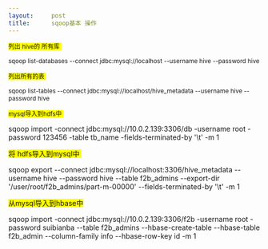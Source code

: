 ```yaml
---
layout:     post
title:      sqoop基本 操作
---
```

<div id="article_content" class="article_content clearfix csdn-tracking-statistics" data-pid="blog" data-mod="popu_307" data-dsm="post">
								            <link rel="stylesheet" href="https://csdnimg.cn/release/phoenix/template/css/ck_htmledit_views-f76675cdea.css">
						<div class="htmledit_views" id="content_views">
                
<p><span style="font-size:12px;background-color:rgb(255,255,0);">列出 hive的 所有库 </span></p>
<p><span style="font-size:12px;">sqoop list-databases --connect jdbc:mysql://localhost --username hive --password hive</span></p>
<p><span style="font-size:12px;background-color:rgb(255,255,0);">列出所有的表 </span></p>
<p><span style="font-size:12px;">sqoop list-tables --connect jdbc:mysql://localhost/hive_metadata --username hive --password hive <br></span></p>
<p><span style="font-size:12px;background-color:rgb(255,255,0);">mysql导入到hdfs中 </span></p>
<p>sqoop import -connect jdbc:mysql://10.0.2.139:3306/db -username root -password 123456 -table tb_name -fields-terminated-by '\t' -m 1<br></p>
<p><span style="background-color:rgb(255,255,0);">将 hdfs导入到mysql中 </span></p>
<p>sqoop export --connect jdbc:mysql://localhost:3306/hive_metadata --username hive --password hive --table f2b_admins --export-dir '/user/root/f2b_admins/part-m-00000' --fields-terminated-by '\t' -m 1 <br></p>
<p><span style="background-color:rgb(255,255,0);">从mysql导入到hbase中</span></p>
<p>sqoop import -connect jdbc:mysql://10.0.2.139:3306/f2b -username root -password suibianba --table f2b_admins --hbase-create-table --hbase-table f2b_admin --column-family info --hbase-row-key id -m 1<br></p>
<p><span style="font-size:12px;"><br></span></p>
            </div>
                </div>